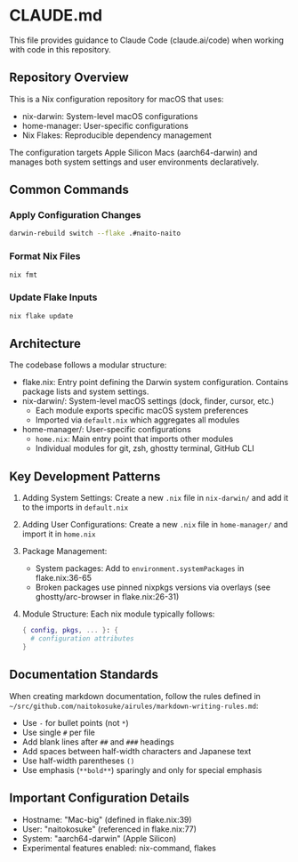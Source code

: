 # CLAUDE.md

This file provides guidance to Claude Code (claude.ai/code) when working with code in this repository.

## Repository Overview

This is a Nix configuration repository for macOS that uses:
- nix-darwin: System-level macOS configurations
- home-manager: User-specific configurations  
- Nix Flakes: Reproducible dependency management

The configuration targets Apple Silicon Macs (aarch64-darwin) and manages both system settings and user environments declaratively.

## Common Commands

### Apply Configuration Changes
```bash
darwin-rebuild switch --flake .#naito-naito
```

### Format Nix Files
```bash
nix fmt
```

### Update Flake Inputs
```bash
nix flake update
```

## Architecture

The codebase follows a modular structure:

- flake.nix: Entry point defining the Darwin system configuration. Contains package lists and system settings.
- nix-darwin/: System-level macOS settings (dock, finder, cursor, etc.)
  - Each module exports specific macOS system preferences
  - Imported via `default.nix` which aggregates all modules
- home-manager/: User-specific configurations
  - `home.nix`: Main entry point that imports other modules
  - Individual modules for git, zsh, ghostty terminal, GitHub CLI

## Key Development Patterns

1. Adding System Settings: Create a new `.nix` file in `nix-darwin/` and add it to the imports in `default.nix`

2. Adding User Configurations: Create a new `.nix` file in `home-manager/` and import it in `home.nix`

3. Package Management: 
   - System packages: Add to `environment.systemPackages` in flake.nix:36-65
   - Broken packages use pinned nixpkgs versions via overlays (see ghostty/arc-browser in flake.nix:26-31)

4. Module Structure: Each nix module typically follows:
   ```nix
   { config, pkgs, ... }: {
     # configuration attributes
   }
   ```

## Documentation Standards

When creating markdown documentation, follow the rules defined in `~/src/github.com/naitokosuke/airules/markdown-writing-rules.md`:
- Use `-` for bullet points (not `*`)
- Use single `#` per file
- Add blank lines after `##` and `###` headings
- Add spaces between half-width characters and Japanese text
- Use half-width parentheses `()`
- Use emphasis (`**bold**`) sparingly and only for special emphasis

## Important Configuration Details

- Hostname: "Mac-big" (defined in flake.nix:39)
- User: "naitokosuke" (referenced in flake.nix:77)
- System: "aarch64-darwin" (Apple Silicon)
- Experimental features enabled: nix-command, flakes

